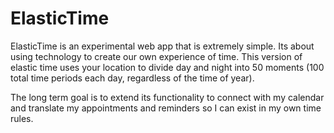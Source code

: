 # ElasticTime

ElasticTime is an experimental web app that is extremely simple.  Its about using technology to create our own experience of time.  This version of elastic time uses your location to divide day and night into 50 moments (100 total time periods each day, regardless of the time of year).
 
The long term goal is to extend its functionality to connect with my calendar and translate my appointments and reminders so I can exist in my own time rules.
